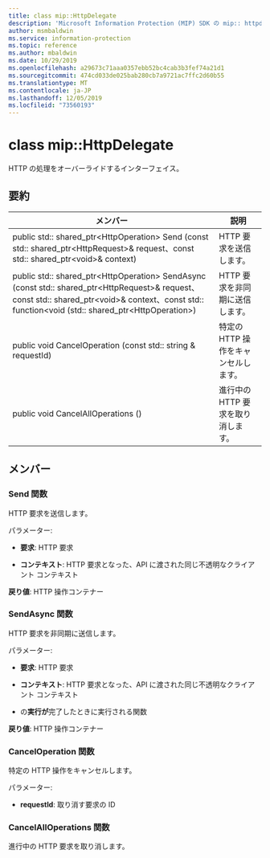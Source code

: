 ```yaml
---
title: class mip::HttpDelegate
description: 'Microsoft Information Protection (MIP) SDK の mip:: httpdelegate クラスを文書にします。'
author: msmbaldwin
ms.service: information-protection
ms.topic: reference
ms.author: mbaldwin
ms.date: 10/29/2019
ms.openlocfilehash: a29673c71aaa0357ebb52bc4cab3b3fef74a21d1
ms.sourcegitcommit: 474cd033de025bab280cb7a9721ac7ffc2d60b55
ms.translationtype: MT
ms.contentlocale: ja-JP
ms.lasthandoff: 12/05/2019
ms.locfileid: "73560193"
---
```

# <a name="class-miphttpdelegate"></a>class mip::HttpDelegate 
HTTP の処理をオーバーライドするインターフェイス。
  
## <a name="summary"></a>要約
 メンバー                        | 説明                                
--------------------------------|---------------------------------------------
public std:: shared_ptr\<HttpOperation\> Send (const std:: shared_ptr\<HttpRequest\>& request、const std:: shared_ptr\<void\>& context)  |  HTTP 要求を送信します。
public std:: shared_ptr\<HttpOperation\> SendAsync (const std:: shared_ptr\<HttpRequest\>& request、const std:: shared_ptr\<void\>& context、const std:: function\<void (std:: shared_ptr\<HttpOperation\>)  |  HTTP 要求を非同期に送信します。
public void CancelOperation (const std:: string & requestId)  |  特定の HTTP 操作をキャンセルします。
public void CancelAllOperations ()  |  進行中の HTTP 要求を取り消します。
  
## <a name="members"></a>メンバー
  
### <a name="send-function"></a>Send 関数
HTTP 要求を送信します。

パラメーター:  
* **要求**: HTTP 要求 


* **コンテキスト**: HTTP 要求となった、API に渡された同じ不透明なクライアント コンテキスト



  
**戻り値**: HTTP 操作コンテナー
  
### <a name="sendasync-function"></a>SendAsync 関数
HTTP 要求を非同期に送信します。

パラメーター:  
* **要求**: HTTP 要求 


* **コンテキスト**: HTTP 要求となった、API に渡された同じ不透明なクライアント コンテキスト 


* の**実行が**完了したときに実行される関数



  
**戻り値**: HTTP 操作コンテナー
  
### <a name="canceloperation-function"></a>CancelOperation 関数
特定の HTTP 操作をキャンセルします。

パラメーター:  
* **requestId**: 取り消す要求の ID


  
### <a name="cancelalloperations-function"></a>CancelAllOperations 関数
進行中の HTTP 要求を取り消します。
